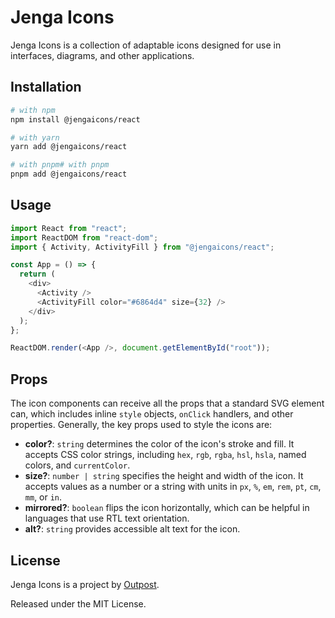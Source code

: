 # Jenga Icons

Jenga Icons is a collection of adaptable icons designed for use in interfaces, diagrams, and other applications.

## Installation

```sh
# with npm
npm install @jengaicons/react

# with yarn
yarn add @jengaicons/react

# with pnpm# with pnpm
pnpm add @jengaicons/react
```

## Usage

```js
import React from "react";
import ReactDOM from "react-dom";
import { Activity, ActivityFill } from "@jengaicons/react";

const App = () => {
  return (
    <div>
      <Activity />
      <ActivityFill color="#6864d4" size={32} />
    </div>
  );
};

ReactDOM.render(<App />, document.getElementById("root"));
```

## Props

The icon components can receive all the props that a standard SVG element can, which includes inline `style` objects, `onClick` handlers, and other properties. Generally, the key props used to style the icons are:

- **color?**: `string` determines the color of the icon's stroke and fill. It accepts CSS color strings, including `hex`, `rgb`, `rgba`, `hsl`, `hsla`, named colors, and `currentColor`.
- **size?**: `number | string` specifies the height and width of the icon. It accepts values as a number or a string with units in `px`, `%`, `em`, `rem`, `pt`, `cm`, `mm`, or `in`.
- **mirrored?**: `boolean` flips the icon horizontally, which can be helpful in languages that use RTL text orientation.
- **alt?**: `string` provides accessible alt text for the icon.

## License

Jenga Icons is a project by [Outpost](https://outpost.run).

Released under the MIT License.
